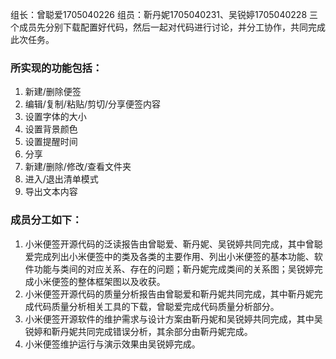 组长：曾聪爱1705040226 组员：靳丹妮1705040231、吴锐婷1705040228
三个成员先分别下载配置好代码，然后一起对代码进行讨论，并分工协作，共同完成此次任务。

### 所实现的功能包括：

1. 新建/删除便签
2. 编辑/复制/粘贴/剪切/分享便签内容
3. 设置字体的大小
4. 设置背景颜色
5. 设置提醒时间
6. 分享
7. 新建/删除/修改/查看文件夹
8. 进入/退出清单模式
9. 导出文本内容

### 成员分工如下：

1. 小米便签开源代码的泛读报告由曾聪爱、靳丹妮、吴锐婷共同完成，其中曾聪爱完成列出小米便签中的类及各类的主要作用、列出小米便签的基本功能、软件功能与类间的对应关系、存在的问题；靳丹妮完成类间的关系图；吴锐婷完成小米便签的整体框架图以及收获。
2. 小米便签开源代码的质量分析报告由曾聪爱和靳丹妮共同完成，其中靳丹妮完成代码质量分析相关工具的下载，曾聪爱完成代码质量分析部分。
3. 小米便签开源软件的维护需求与设计方案由靳丹妮和吴锐婷共同完成，其中吴锐婷和靳丹妮共同完成错误分析，其余部分由靳丹妮完成。
4. 小米便签维护运行与演示效果由吴锐婷完成。
